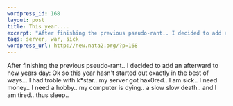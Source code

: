 ```yaml
--- 
wordpress_id: 168
layout: post
title: This year....
excerpt: "After finishing the previous pseudo-rant.. I decided to add an afterward to new years day: Ok so this year hasn't started out exactly in the best of ways... I had troble with k*star.. my server got hax0red.. I am sick.. I need money.. I need a hobby.. my computer is dying.. a slow slow death.. and I am tired.. thus sleep.."
tags: server, war, sick
wordpress_url: http://new.nata2.org/?p=168
---
```

After finishing the previous pseudo-rant.. I decided to add an afterward to new years day: Ok so this year hasn't started out exactly in the best of ways... I had troble with k*star.. my server got hax0red.. I am sick.. I need money.. I need a hobby.. my computer is dying.. a slow slow death.. and I am tired.. thus sleep..

